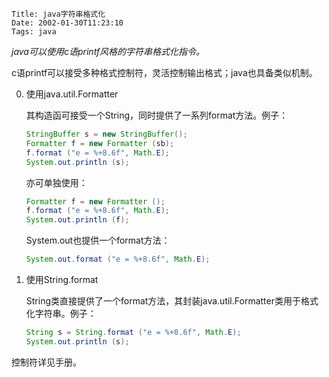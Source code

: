     Title: java字符串格式化
    Date: 2002-01-30T11:23:10
    Tags: java

_java可以使用c语printf风格的字符串格式化指令。_

<!-- more -->

c语printf可以接受多种格式控制符，灵活控制输出格式；java也具备类似机制。

0. 使用java.util.Formatter

	其构造函可接受一个String，同时提供了一系列format方法。例子：

	```java
	StringBuffer s = new StringBuffer();
	Formatter f = new Formatter (sb);
	f.format ("e = %+8.6f", Math.E);
	System.out.println (s);
	```
	亦可单独使用：

	```java
	Formatter f = new Formatter ();
	f.format ("e = %+8.6f", Math.E);
	System.out.println (f);
	```
	System.out也提供一个format方法：

	```java
	System.out.format ("e = %+8.6f", Math.E);
	```

0. 使用String.format

	String类直接提供了一个format方法，其封装java.util.Formatter类用于格式化字符串。例子：

	```java
	String s = String.format ("e = %+8.6f", Math.E);
	System.out.println (s);
	```

控制符详见手册。
